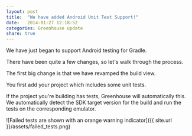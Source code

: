 ```yaml
---
layout: post
title:  "We have added Android Unit Test Support!"
date:   2014-01-27 12:18:52
categories: Greenhouse update
share: true
---
```


We have just began to support Android testing for Gradle.

There have been quite a few changes, so let's walk through the process.

The first big change is that we have revamped the build view.

You first add your project which includes some unit tests.

If the project you're building has tests, Greenhouse will automatically this. We automatically detect the SDK target version for the build
and run the tests on the corresponding emulator.



![Failed tests are shown with an orange warning indicator]({{ site.url }}/assets/failed_tests.png)
